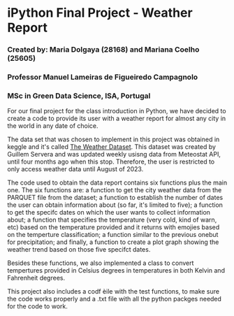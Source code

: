 # iPython Final Project - Weather Report                        
### Created by: Maria Dolgaya (28168) and Mariana Coelho (25605)  
### Professor Manuel Lameiras de Figueiredo Campagnolo            
### MSc in Green Data Science, ISA, Portugal 

For our final project for the class introduction in Python, we have decided to create a code to provide its user with a weather report for almost any city in the world in any date of choice.

The data set that was chosen to implement in this project was obtained in keggle and it's called [The Weather Dataset](https://www.kaggle.com/datasets/guillemservera/global-daily-climate-data/data). This dataset was created by Guillem Servera and was updated weekly usisng data from Meteostat API, until four months ago when this stop. Therefore, the user is restricted to only access weather data until August of 2023.

The code used to obtain the data report contains six functions plus the main one. The six functions are: a function to get the city weather data from the PARQUET file from the dataset; a function to establish the number of dates the user can obtain information about (so far, it's limited to five); a function to get the specifc dates on which the user wants to collect information about; a function that specifies the temperature (very cold, kind of warn, etc) based on the temperature provided and it returns with emojies based on the temperture classification; a function similar to the previous onebut for precipitation; and finally, a function to create a plot graph showing the weather trend based on those five specifct dates.

Besides these functions, we also implemented a class to convert tempertures provided in Celsius degrees in temperatures in both Kelvin and Fahrenheit degrees.

This project also includes a codf èile with the test functions, to make sure the code works properly and a .txt file with all the python packges needed for the code to work.





